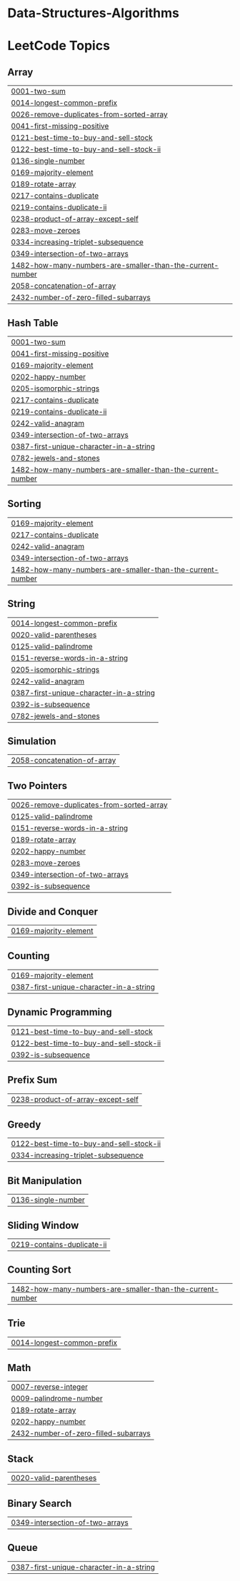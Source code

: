 # Data-Structures-Algorithms
<!---LeetCode Topics Start-->
# LeetCode Topics
## Array
|  |
| ------- |
| [0001-two-sum](https://github.com/minhalmanjee/Data-Structures-Algorithms/tree/master/0001-two-sum) |
| [0014-longest-common-prefix](https://github.com/minhalmanjee/Data-Structures-Algorithms/tree/master/0014-longest-common-prefix) |
| [0026-remove-duplicates-from-sorted-array](https://github.com/minhalmanjee/Data-Structures-Algorithms/tree/master/0026-remove-duplicates-from-sorted-array) |
| [0041-first-missing-positive](https://github.com/minhalmanjee/Data-Structures-Algorithms/tree/master/0041-first-missing-positive) |
| [0121-best-time-to-buy-and-sell-stock](https://github.com/minhalmanjee/Data-Structures-Algorithms/tree/master/0121-best-time-to-buy-and-sell-stock) |
| [0122-best-time-to-buy-and-sell-stock-ii](https://github.com/minhalmanjee/Data-Structures-Algorithms/tree/master/0122-best-time-to-buy-and-sell-stock-ii) |
| [0136-single-number](https://github.com/minhalmanjee/Data-Structures-Algorithms/tree/master/0136-single-number) |
| [0169-majority-element](https://github.com/minhalmanjee/Data-Structures-Algorithms/tree/master/0169-majority-element) |
| [0189-rotate-array](https://github.com/minhalmanjee/Data-Structures-Algorithms/tree/master/0189-rotate-array) |
| [0217-contains-duplicate](https://github.com/minhalmanjee/Data-Structures-Algorithms/tree/master/0217-contains-duplicate) |
| [0219-contains-duplicate-ii](https://github.com/minhalmanjee/Data-Structures-Algorithms/tree/master/0219-contains-duplicate-ii) |
| [0238-product-of-array-except-self](https://github.com/minhalmanjee/Data-Structures-Algorithms/tree/master/0238-product-of-array-except-self) |
| [0283-move-zeroes](https://github.com/minhalmanjee/Data-Structures-Algorithms/tree/master/0283-move-zeroes) |
| [0334-increasing-triplet-subsequence](https://github.com/minhalmanjee/Data-Structures-Algorithms/tree/master/0334-increasing-triplet-subsequence) |
| [0349-intersection-of-two-arrays](https://github.com/minhalmanjee/Data-Structures-Algorithms/tree/master/0349-intersection-of-two-arrays) |
| [1482-how-many-numbers-are-smaller-than-the-current-number](https://github.com/minhalmanjee/Data-Structures-Algorithms/tree/master/1482-how-many-numbers-are-smaller-than-the-current-number) |
| [2058-concatenation-of-array](https://github.com/minhalmanjee/Data-Structures-Algorithms/tree/master/2058-concatenation-of-array) |
| [2432-number-of-zero-filled-subarrays](https://github.com/minhalmanjee/Data-Structures-Algorithms/tree/master/2432-number-of-zero-filled-subarrays) |
## Hash Table
|  |
| ------- |
| [0001-two-sum](https://github.com/minhalmanjee/Data-Structures-Algorithms/tree/master/0001-two-sum) |
| [0041-first-missing-positive](https://github.com/minhalmanjee/Data-Structures-Algorithms/tree/master/0041-first-missing-positive) |
| [0169-majority-element](https://github.com/minhalmanjee/Data-Structures-Algorithms/tree/master/0169-majority-element) |
| [0202-happy-number](https://github.com/minhalmanjee/Data-Structures-Algorithms/tree/master/0202-happy-number) |
| [0205-isomorphic-strings](https://github.com/minhalmanjee/Data-Structures-Algorithms/tree/master/0205-isomorphic-strings) |
| [0217-contains-duplicate](https://github.com/minhalmanjee/Data-Structures-Algorithms/tree/master/0217-contains-duplicate) |
| [0219-contains-duplicate-ii](https://github.com/minhalmanjee/Data-Structures-Algorithms/tree/master/0219-contains-duplicate-ii) |
| [0242-valid-anagram](https://github.com/minhalmanjee/Data-Structures-Algorithms/tree/master/0242-valid-anagram) |
| [0349-intersection-of-two-arrays](https://github.com/minhalmanjee/Data-Structures-Algorithms/tree/master/0349-intersection-of-two-arrays) |
| [0387-first-unique-character-in-a-string](https://github.com/minhalmanjee/Data-Structures-Algorithms/tree/master/0387-first-unique-character-in-a-string) |
| [0782-jewels-and-stones](https://github.com/minhalmanjee/Data-Structures-Algorithms/tree/master/0782-jewels-and-stones) |
| [1482-how-many-numbers-are-smaller-than-the-current-number](https://github.com/minhalmanjee/Data-Structures-Algorithms/tree/master/1482-how-many-numbers-are-smaller-than-the-current-number) |
## Sorting
|  |
| ------- |
| [0169-majority-element](https://github.com/minhalmanjee/Data-Structures-Algorithms/tree/master/0169-majority-element) |
| [0217-contains-duplicate](https://github.com/minhalmanjee/Data-Structures-Algorithms/tree/master/0217-contains-duplicate) |
| [0242-valid-anagram](https://github.com/minhalmanjee/Data-Structures-Algorithms/tree/master/0242-valid-anagram) |
| [0349-intersection-of-two-arrays](https://github.com/minhalmanjee/Data-Structures-Algorithms/tree/master/0349-intersection-of-two-arrays) |
| [1482-how-many-numbers-are-smaller-than-the-current-number](https://github.com/minhalmanjee/Data-Structures-Algorithms/tree/master/1482-how-many-numbers-are-smaller-than-the-current-number) |
## String
|  |
| ------- |
| [0014-longest-common-prefix](https://github.com/minhalmanjee/Data-Structures-Algorithms/tree/master/0014-longest-common-prefix) |
| [0020-valid-parentheses](https://github.com/minhalmanjee/Data-Structures-Algorithms/tree/master/0020-valid-parentheses) |
| [0125-valid-palindrome](https://github.com/minhalmanjee/Data-Structures-Algorithms/tree/master/0125-valid-palindrome) |
| [0151-reverse-words-in-a-string](https://github.com/minhalmanjee/Data-Structures-Algorithms/tree/master/0151-reverse-words-in-a-string) |
| [0205-isomorphic-strings](https://github.com/minhalmanjee/Data-Structures-Algorithms/tree/master/0205-isomorphic-strings) |
| [0242-valid-anagram](https://github.com/minhalmanjee/Data-Structures-Algorithms/tree/master/0242-valid-anagram) |
| [0387-first-unique-character-in-a-string](https://github.com/minhalmanjee/Data-Structures-Algorithms/tree/master/0387-first-unique-character-in-a-string) |
| [0392-is-subsequence](https://github.com/minhalmanjee/Data-Structures-Algorithms/tree/master/0392-is-subsequence) |
| [0782-jewels-and-stones](https://github.com/minhalmanjee/Data-Structures-Algorithms/tree/master/0782-jewels-and-stones) |
## Simulation
|  |
| ------- |
| [2058-concatenation-of-array](https://github.com/minhalmanjee/Data-Structures-Algorithms/tree/master/2058-concatenation-of-array) |
## Two Pointers
|  |
| ------- |
| [0026-remove-duplicates-from-sorted-array](https://github.com/minhalmanjee/Data-Structures-Algorithms/tree/master/0026-remove-duplicates-from-sorted-array) |
| [0125-valid-palindrome](https://github.com/minhalmanjee/Data-Structures-Algorithms/tree/master/0125-valid-palindrome) |
| [0151-reverse-words-in-a-string](https://github.com/minhalmanjee/Data-Structures-Algorithms/tree/master/0151-reverse-words-in-a-string) |
| [0189-rotate-array](https://github.com/minhalmanjee/Data-Structures-Algorithms/tree/master/0189-rotate-array) |
| [0202-happy-number](https://github.com/minhalmanjee/Data-Structures-Algorithms/tree/master/0202-happy-number) |
| [0283-move-zeroes](https://github.com/minhalmanjee/Data-Structures-Algorithms/tree/master/0283-move-zeroes) |
| [0349-intersection-of-two-arrays](https://github.com/minhalmanjee/Data-Structures-Algorithms/tree/master/0349-intersection-of-two-arrays) |
| [0392-is-subsequence](https://github.com/minhalmanjee/Data-Structures-Algorithms/tree/master/0392-is-subsequence) |
## Divide and Conquer
|  |
| ------- |
| [0169-majority-element](https://github.com/minhalmanjee/Data-Structures-Algorithms/tree/master/0169-majority-element) |
## Counting
|  |
| ------- |
| [0169-majority-element](https://github.com/minhalmanjee/Data-Structures-Algorithms/tree/master/0169-majority-element) |
| [0387-first-unique-character-in-a-string](https://github.com/minhalmanjee/Data-Structures-Algorithms/tree/master/0387-first-unique-character-in-a-string) |
## Dynamic Programming
|  |
| ------- |
| [0121-best-time-to-buy-and-sell-stock](https://github.com/minhalmanjee/Data-Structures-Algorithms/tree/master/0121-best-time-to-buy-and-sell-stock) |
| [0122-best-time-to-buy-and-sell-stock-ii](https://github.com/minhalmanjee/Data-Structures-Algorithms/tree/master/0122-best-time-to-buy-and-sell-stock-ii) |
| [0392-is-subsequence](https://github.com/minhalmanjee/Data-Structures-Algorithms/tree/master/0392-is-subsequence) |
## Prefix Sum
|  |
| ------- |
| [0238-product-of-array-except-self](https://github.com/minhalmanjee/Data-Structures-Algorithms/tree/master/0238-product-of-array-except-self) |
## Greedy
|  |
| ------- |
| [0122-best-time-to-buy-and-sell-stock-ii](https://github.com/minhalmanjee/Data-Structures-Algorithms/tree/master/0122-best-time-to-buy-and-sell-stock-ii) |
| [0334-increasing-triplet-subsequence](https://github.com/minhalmanjee/Data-Structures-Algorithms/tree/master/0334-increasing-triplet-subsequence) |
## Bit Manipulation
|  |
| ------- |
| [0136-single-number](https://github.com/minhalmanjee/Data-Structures-Algorithms/tree/master/0136-single-number) |
## Sliding Window
|  |
| ------- |
| [0219-contains-duplicate-ii](https://github.com/minhalmanjee/Data-Structures-Algorithms/tree/master/0219-contains-duplicate-ii) |
## Counting Sort
|  |
| ------- |
| [1482-how-many-numbers-are-smaller-than-the-current-number](https://github.com/minhalmanjee/Data-Structures-Algorithms/tree/master/1482-how-many-numbers-are-smaller-than-the-current-number) |
## Trie
|  |
| ------- |
| [0014-longest-common-prefix](https://github.com/minhalmanjee/Data-Structures-Algorithms/tree/master/0014-longest-common-prefix) |
## Math
|  |
| ------- |
| [0007-reverse-integer](https://github.com/minhalmanjee/Data-Structures-Algorithms/tree/master/0007-reverse-integer) |
| [0009-palindrome-number](https://github.com/minhalmanjee/Data-Structures-Algorithms/tree/master/0009-palindrome-number) |
| [0189-rotate-array](https://github.com/minhalmanjee/Data-Structures-Algorithms/tree/master/0189-rotate-array) |
| [0202-happy-number](https://github.com/minhalmanjee/Data-Structures-Algorithms/tree/master/0202-happy-number) |
| [2432-number-of-zero-filled-subarrays](https://github.com/minhalmanjee/Data-Structures-Algorithms/tree/master/2432-number-of-zero-filled-subarrays) |
## Stack
|  |
| ------- |
| [0020-valid-parentheses](https://github.com/minhalmanjee/Data-Structures-Algorithms/tree/master/0020-valid-parentheses) |
## Binary Search
|  |
| ------- |
| [0349-intersection-of-two-arrays](https://github.com/minhalmanjee/Data-Structures-Algorithms/tree/master/0349-intersection-of-two-arrays) |
## Queue
|  |
| ------- |
| [0387-first-unique-character-in-a-string](https://github.com/minhalmanjee/Data-Structures-Algorithms/tree/master/0387-first-unique-character-in-a-string) |
<!---LeetCode Topics End-->